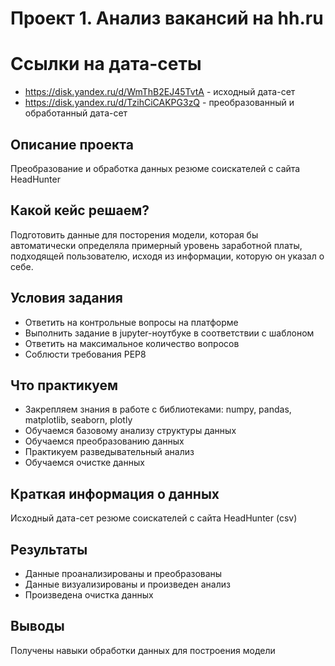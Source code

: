 # Проект 1. Анализ вакансий на hh.ru

# Ссылки на дата-сеты
- https://disk.yandex.ru/d/WmThB2EJ45TvtA - исходный дата-сет
- https://disk.yandex.ru/d/TzihCiCAKPG3zQ - преобразованный и обработанный дата-сет
## Описание проекта
Преобразование и обработка данных резюме соискателей с сайта HeadHunter
## Какой кейс решаем?
Подготовить данные для посторения модели, которая бы автоматически определяла примерный уровень заработной платы, подходящей пользователю, исходя из информации, которую он указал о себе.
## Условия задания
- Ответить на контрольные вопросы на платформе
- Выполнить задание в jupyter-ноутбуке в соответствии с шаблоном
- Ответить на максимальное количество вопросов
- Соблюсти требования PEP8
## Что практикуем
- Закрепляем знания в работе с библиотеками: numpy, pandas, matplotlib, seaborn, plotly
- Обучаемся базовому анализу структуры данных
- Обучаемся преобразованию данных
- Практикуем разведывательный анализ
- Обучаемся очистке данных
## Краткая информация о данных
Исходный дата-сет резюме соискателей с сайта HeadHunter (csv)

## Результаты
- Данные проанализированы и преобразованы
- Данные визуализированы и произведен анализ
- Произведена очистка данных
## Выводы
Получены навыки обработки данных для построения модели